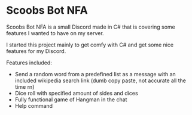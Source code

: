 # Scoobs Bot NFA

Scoobs Bot NFA is a small Discord made in C# that is covering some features I wanted to have on my server.

I started this project mainly to get comfy with C# and get some nice features for my Discord.

Features included:

- Send a random word from a predefined list as a message with an included wikipedia search link (dumb copy paste, not accurate all the time rn)
- Dice roll with specified amount of sides and dices
- Fully functional game of Hangman in the chat
- Help command
